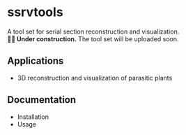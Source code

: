 # ssrvtools
A tool set for serial section reconstruction and visualization.  
**👷🚧 Under construction.** The tool set will be uploaded soon.

## Applications
- 3D reconstruction and visualization of parasitic plants

## Documentation
- Installation
- Usage
